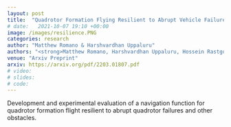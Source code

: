 ```yaml
---
layout: post
title:  "Quadrotor Formation Flying Resilient to Abrupt Vehicle Failures via a Fluid Flow Navigation Function"
# date:   2021-10-07 19:10 +00:00
image: /images/resilience.PNG
categories: research
author: "Matthew Romano & Harshvardhan Uppaluru"
authors: "<strong>Matthew Romano, Harshvardhan Uppaluru, Hossein Rastgoftar, Ella Atkins</strong>"
venue: "Arxiv Preprint"
arxiv: https://arxiv.org/pdf/2203.01807.pdf
# video:
# slides:
# code:
---
```

Development and experimental evaluation of a navigation function for quadrotor formation flight resilient to abrupt quadrotor failures and other obstacles.
